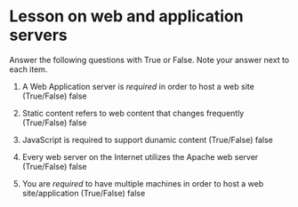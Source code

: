 # Lesson on web and application servers

Answer the following questions with True or False. Note your answer next to each item.


1. A Web Application server is *required* in order to host a web site (True/False)       false

2. Static content refers to web content that changes frequently (True/False)     false

3. JavaScript is required to support dunamic content (True/False)    false

4. Every web server on the Internet utilizes the Apache web server (True/False)    false  

5. You are *required* to have multiple machines in order to host a web site/application (True/False)     false
